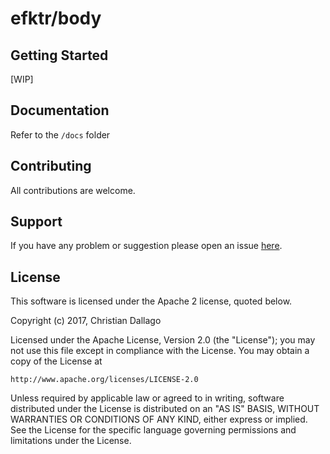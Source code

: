# efktr/body

## Getting Started
[WIP]

## Documentation

Refer to the `/docs` folder

## Contributing

All contributions are welcome.

## Support

If you have any problem or suggestion please open an issue [here](https://github.com/efktr/body/issues).

## License 
This software is licensed under the Apache 2 license, quoted below.

Copyright (c) 2017, Christian Dallago

Licensed under the Apache License, Version 2.0 (the "License"); you may not
use this file except in compliance with the License. You may obtain a copy of
the License at

    http://www.apache.org/licenses/LICENSE-2.0

Unless required by applicable law or agreed to in writing, software
distributed under the License is distributed on an "AS IS" BASIS, WITHOUT
WARRANTIES OR CONDITIONS OF ANY KIND, either express or implied. See the
License for the specific language governing permissions and limitations under
the License.
